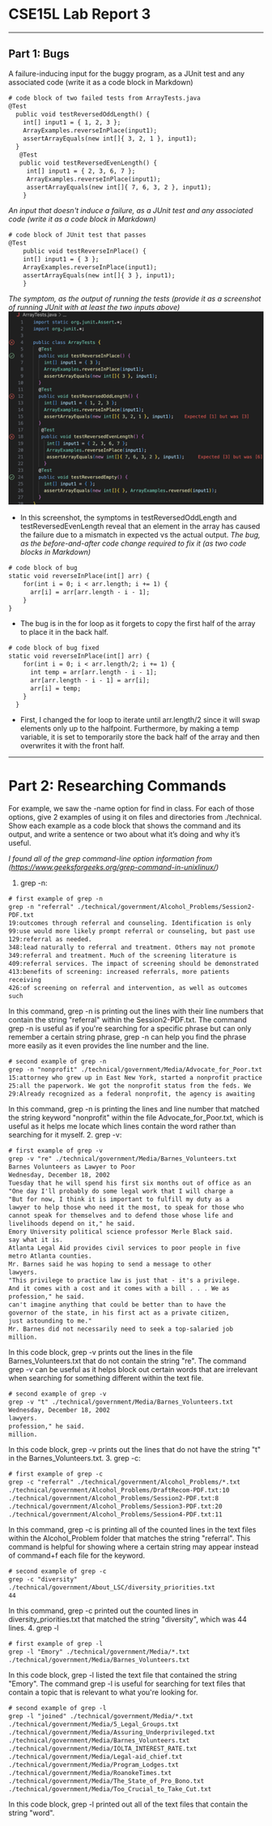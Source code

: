 # CSE15L Lab Report 3
---
## Part 1: Bugs
A failure-inducing input for the buggy program, as a JUnit test and any associated code (write it as a code block in Markdown)
```
# code block of two failed tests from ArrayTests.java
@Test
  public void testReversedOddLength() {
    int[] input1 = { 1, 2, 3 };
    ArrayExamples.reverseInPlace(input1);
    assertArrayEquals(new int[]{ 3, 2, 1 }, input1);
  }
   @Test
   public void testReversedEvenLength() {
     int[] input1 = { 2, 3, 6, 7 };
     ArrayExamples.reverseInPlace(input1);
     assertArrayEquals(new int[]{ 7, 6, 3, 2 }, input1); 
    }
```
*An input that doesn't induce a failure, as a JUnit test and any associated code (write it as a code block in Markdown)*
```
# code block of JUnit test that passes
@Test 
	public void testReverseInPlace() {
    int[] input1 = { 3 };
    ArrayExamples.reverseInPlace(input1);
    assertArrayEquals(new int[]{ 3 }, input1);
	}
```
*The symptom, as the output of running the tests (provide it as a screenshot of running JUnit with at least the two inputs above)*
![Image](arraySymptom.png)
- In this screenshot, the symptoms in testReversedOddLength and testReversedEvenLength reveal that an element in the array has caused the failure due to a mismatch in expected vs the actual output.
*The bug, as the before-and-after code change required to fix it (as two code blocks in Markdown)*
```
# code block of bug
static void reverseInPlace(int[] arr) {
    for(int i = 0; i < arr.length; i += 1) {
      arr[i] = arr[arr.length - i - 1];
    }
}
```
- The bug is in the for loop as it forgets to copy the first half of the array to place it in the back half.
```
# code block of bug fixed
static void reverseInPlace(int[] arr) {
    for(int i = 0; i < arr.length/2; i += 1) {
      int temp = arr[arr.length - i - 1];
      arr[arr.length - i - 1] = arr[i];
      arr[i] = temp;
    }
  }
```
- First, I changed the for loop to iterate until arr.length/2 since it will swap elements only up to the halfpoint. Furthermore, by making a temp variable, it is set to temporarily store the back half of the array and then overwrites it with the front half.
---
# Part 2: Researching Commands

For example, we saw the -name option for find in class. For each of those options, give 2 examples of using it on files and directories from ./technical. Show each example as a code block that shows the command and its output, and write a sentence or two about what it’s doing and why it’s useful.

*I found all of the grep command-line option information from (https://www.geeksforgeeks.org/grep-command-in-unixlinux/)*
1. grep -n:
```
# first example of grep -n
grep -n "referral" ./technical/government/Alcohol_Problems/Session2-PDF.txt
19:outcomes through referral and counseling. Identification is only
99:use would more likely prompt referral or counseling, but past use
129:referral as needed.
348:lead naturally to referral and treatment. Others may not promote
349:referral and treatment. Much of the screening literature is
409:referral services. The impact of screening should be demonstrated
413:benefits of screening: increased referrals, more patients receiving
426:of screening on referral and intervention, as well as outcomes such
```
In this command, grep -n is printing out the lines with their line numbers that contain the string "referral" within the Session2-PDF.txt. The command grep -n is useful as if you're searching for a specific phrase but can only remember a certain string phrase, grep -n can help you find the phrase more easily as it even provides the line number and the line.
```
# second example of grep -n
grep -n "nonprofit" ./technical/government/Media/Advocate_for_Poor.txt
15:attorney who grew up in East New York, started a nonprofit practice
25:all the paperwork. We got the nonprofit status from the feds. We
29:Already recognized as a federal nonprofit, the agency is awaiting
```
In this command, grep -n is printing the lines and line number that matched the string keyword "nonprofit" within the file Advocate_for_Poor.txt, which is useful as it helps me locate which lines contain the word rather than searching for it myself.
2. grep -v:
```
# first example of grep -v
grep -v "re" ./technical/government/Media/Barnes_Volunteers.txt    
Barnes Volunteers as Lawyer to Poor
Wednesday, December 18, 2002
Tuesday that he will spend his first six months out of office as an
"One day I'll probably do some legal work that I will charge a
"But for now, I think it is important to fulfill my duty as a
lawyer to help those who need it the most, to speak for those who
cannot speak for themselves and to defend those whose life and
livelihoods depend on it," he said.
Emory University political science professor Merle Black said.
say what it is.
Atlanta Legal Aid provides civil services to poor people in five
metro Atlanta counties.
Mr. Barnes said he was hoping to send a message to other
lawyers.
"This privilege to practice law is just that - it's a privilege.
And it comes with a cost and it comes with a bill . . . We as
profession," he said.
can't imagine anything that could be better than to have the
governor of the state, in his first act as a private citizen,
just astounding to me."
Mr. Barnes did not necessarily need to seek a top-salaried job
million.
```
In this code block, grep -v prints out the lines in the file Barnes_Volunteers.txt that do not contain the string "re". The command grep -v can be useful as it helps block out certain words that are irrelevant when searching for something different within the text file.
```
# second example of grep -v
grep -v "t" ./technical/government/Media/Barnes_Volunteers.txt
Wednesday, December 18, 2002
lawyers.
profession," he said.
million.
```
In this code block, grep -v prints out the lines that do not have the string "t" in the Barnes_Volunteers.txt.
3. grep -c:
```
# first example of grep -c
grep -c "referral" ./technical/government/Alcohol_Problems/*.txt
./technical/government/Alcohol_Problems/DraftRecom-PDF.txt:10
./technical/government/Alcohol_Problems/Session2-PDF.txt:8
./technical/government/Alcohol_Problems/Session3-PDF.txt:20
./technical/government/Alcohol_Problems/Session4-PDF.txt:11
```
In this command, grep -c is printing all of the counted lines in the text files within the Alcohol_Problem folder that matches the string "referral". This command is helpful for showing where a certain string may appear instead of command+f each file for the keyword.
```
# second example of grep -c
grep -c "diversity" ./technical/government/About_LSC/diversity_priorities.txt
44
```
In this command, grep -c printed out the counted lines in diversity_priorities.txt that matched the string "diversity", which was 44 lines.
4. grep -l 
```
# first example of grep -l
grep -l "Emory" ./technical/government/Media/*.txt 
./technical/government/Media/Barnes_Volunteers.txt
```
In this code block, grep -l listed the text file that contained the string "Emory". The command grep -l is useful for searching for text files that contain a topic that is relevant to what you're looking for.
```
# second example of grep -l
grep -l "joined" ./technical/government/Media/*.txt
./technical/government/Media/5_Legal_Groups.txt
./technical/government/Media/Assuring_Underprivileged.txt
./technical/government/Media/Barnes_Volunteers.txt
./technical/government/Media/IOLTA_INTEREST_RATE.txt
./technical/government/Media/Legal-aid_chief.txt
./technical/government/Media/Program_Lodges.txt
./technical/government/Media/RoanokeTimes.txt
./technical/government/Media/The_State_of_Pro_Bono.txt
./technical/government/Media/Too_Crucial_to_Take_Cut.txt
```
In this code block, grep -l printed out all of the text files that contain the string "word".
